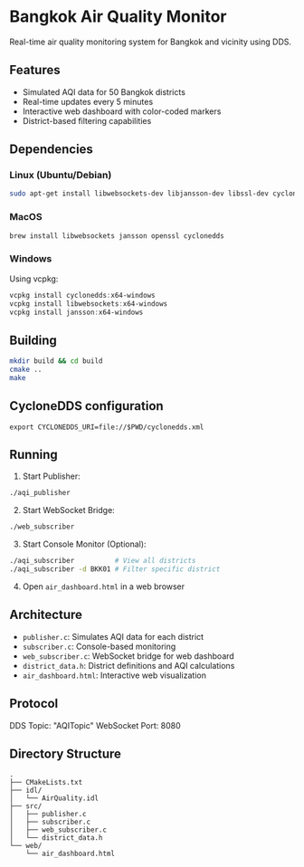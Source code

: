 # Bangkok Air Quality Monitor

Real-time air quality monitoring system for Bangkok and vicinity using DDS.

## Features
- Simulated AQI data for 50 Bangkok districts
- Real-time updates every 5 minutes
- Interactive web dashboard with color-coded markers
- District-based filtering capabilities

## Dependencies

### Linux (Ubuntu/Debian)
```bash
sudo apt-get install libwebsockets-dev libjansson-dev libssl-dev cyclonedds-dev
```

### MacOS
```bash
brew install libwebsockets jansson openssl cyclonedds
```

### Windows
Using vcpkg:
```powershell
vcpkg install cyclonedds:x64-windows
vcpkg install libwebsockets:x64-windows
vcpkg install jansson:x64-windows
```

## Building
```bash
mkdir build && cd build
cmake ..
make
```

## CycloneDDS configuration
```
export CYCLONEDDS_URI=file://$PWD/cyclonedds.xml
```

## Running

1. Start Publisher:
```bash
./aqi_publisher
```

2. Start WebSocket Bridge:
```bash
./web_subscriber
```

3. Start Console Monitor (Optional):
```bash
./aqi_subscriber          # View all districts
./aqi_subscriber -d BKK01 # Filter specific district
```

4. Open `air_dashboard.html` in a web browser

## Architecture
- `publisher.c`: Simulates AQI data for each district
- `subscriber.c`: Console-based monitoring
- `web_subscriber.c`: WebSocket bridge for web dashboard
- `district_data.h`: District definitions and AQI calculations
- `air_dashboard.html`: Interactive web visualization

## Protocol
DDS Topic: "AQITopic"
WebSocket Port: 8080

## Directory Structure
```
.
├── CMakeLists.txt
├── idl/
│   └── AirQuality.idl
├── src/
│   ├── publisher.c
│   ├── subscriber.c
│   ├── web_subscriber.c
│   └── district_data.h
└── web/
    └── air_dashboard.html
```